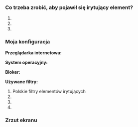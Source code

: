 <!--
Dziękujemy za zgłoszenie do Polskich filtrów elementów irytujących!
-->
### Co trzeba zrobić, aby pojawił się irytujący element?
1. <!--Pogapić się w prawo.--> 
2. 
3. 


### Moja konfiguracja
**Przeglądarka internetowa:** 

**System operacyjny:** 

**Bloker:** 

**Używane filtry:**
1. Polskie filtry elementów irytujących
2. 
3. 
4. 

### Zrzut ekranu
<!--
Przeciągnij tutaj swój zrzut lub zamieść do niego link.
https://orig00.deviantart.net/77e8/f/2011/214/7/4/linux_penguins_wallpaper_by_masterkira009-d42hhiw.png
-->
